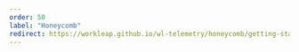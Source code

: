 ```yaml
---
order: 50
label: "Honeycomb"
redirect: https://workleap.github.io/wl-telemetry/honeycomb/getting-started/
---
```

